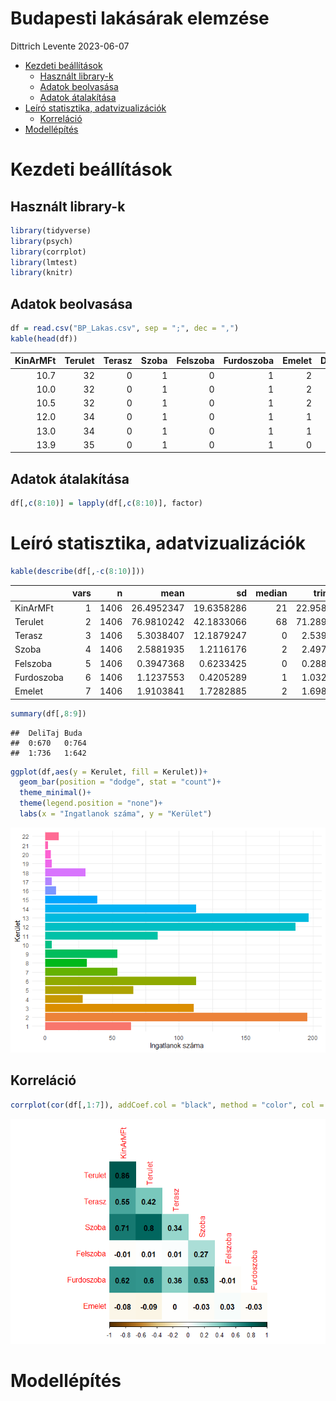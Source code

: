Budapesti lakásárak elemzése
================
Dittrich Levente
2023-06-07

- <a href="#kezdeti-beállítások" id="toc-kezdeti-beállítások">Kezdeti
  beállítások</a>
  - <a href="#használt-library-k" id="toc-használt-library-k">Használt
    library-k</a>
  - <a href="#adatok-beolvasása" id="toc-adatok-beolvasása">Adatok
    beolvasása</a>
  - <a href="#adatok-átalakítása" id="toc-adatok-átalakítása">Adatok
    átalakítása</a>
- <a href="#leíró-statisztika-adatvizualizációk"
  id="toc-leíró-statisztika-adatvizualizációk">Leíró statisztika,
  adatvizualizációk</a>
  - <a href="#korreláció" id="toc-korreláció">Korreláció</a>
- <a href="#modellépítés" id="toc-modellépítés">Modellépítés</a>

# Kezdeti beállítások

## Használt library-k

``` r
library(tidyverse)
library(psych)
library(corrplot)
library(lmtest)
library(knitr)
```

## Adatok beolvasása

``` r
df = read.csv("BP_Lakas.csv", sep = ";", dec = ",")
kable(head(df))
```

| KinArMFt | Terulet | Terasz | Szoba | Felszoba | Furdoszoba | Emelet | DeliTaj | Buda | Kerulet |
|---------:|--------:|-------:|------:|---------:|-----------:|-------:|--------:|-----:|--------:|
|     10.7 |      32 |      0 |     1 |        0 |          1 |      2 |       0 |    1 |       1 |
|     10.0 |      32 |      0 |     1 |        0 |          1 |      2 |       0 |    1 |       1 |
|     10.5 |      32 |      0 |     1 |        0 |          1 |      2 |       0 |    1 |       1 |
|     12.0 |      34 |      0 |     1 |        0 |          1 |      1 |       1 |    1 |       1 |
|     13.0 |      34 |      0 |     1 |        0 |          1 |      1 |       1 |    1 |       1 |
|     13.9 |      35 |      0 |     1 |        0 |          1 |      0 |       1 |    1 |       1 |

## Adatok átalakítása

``` r
df[,c(8:10)] = lapply(df[,c(8:10)], factor)
```

# Leíró statisztika, adatvizualizációk

``` r
kable(describe(df[,-c(8:10)]))
```

|            | vars |    n |       mean |         sd | median |    trimmed |      mad | min | max | range |     skew |  kurtosis |        se |
|:-----------|-----:|-----:|-----------:|-----------:|-------:|-----------:|---------:|----:|----:|------:|---------:|----------:|----------:|
| KinArMFt   |    1 | 1406 | 26.4952347 | 19.6358286 |     21 | 22.9582593 | 12.00906 |   5 | 198 |   193 | 2.597186 | 10.580857 | 0.5236686 |
| Terulet    |    2 | 1406 | 76.9810242 | 42.1833066 |     68 | 71.2897780 | 29.65200 |  23 | 500 |   477 | 2.881761 | 17.851010 | 1.1249882 |
| Terasz     |    3 | 1406 |  5.3038407 | 12.1879247 |      0 |  2.5395204 |  0.00000 |   0 | 198 |   198 | 5.846486 | 58.182106 | 0.3250402 |
| Szoba      |    4 | 1406 |  2.5881935 |  1.2116176 |      2 |  2.4973357 |  1.48260 |   0 |  14 |    14 | 1.359284 |  6.584493 | 0.0323127 |
| Felszoba   |    5 | 1406 |  0.3947368 |  0.6233425 |      0 |  0.2886323 |  0.00000 |   0 |   5 |     5 | 1.662182 |  3.551691 | 0.0166239 |
| Furdoszoba |    6 | 1406 |  1.1237553 |  0.4205289 |      1 |  1.0328597 |  0.00000 |   0 |   5 |     5 | 2.535229 | 11.910064 | 0.0112151 |
| Emelet     |    7 | 1406 |  1.9103841 |  1.7282885 |      2 |  1.6989343 |  1.48260 |  -1 |  10 |    11 | 1.315364 |  2.673606 | 0.0460918 |

``` r
summary(df[,8:9])
```

    ##  DeliTaj Buda   
    ##  0:670   0:764  
    ##  1:736   1:642

``` r
ggplot(df,aes(y = Kerulet, fill = Kerulet))+
  geom_bar(position = "dodge", stat = "count")+
  theme_minimal()+
  theme(legend.position = "none")+
  labs(x = "Ingatlanok száma", y = "Kerület")
```

![](ols_hun_files/figure-gfm/unnamed-chunk-6-1.png)<!-- -->

## Korreláció

``` r
corrplot(cor(df[,1:7]), addCoef.col = "black", method = "color", col = COL2("BrBG"), diag = F, type = "lower")
```

![](ols_hun_files/figure-gfm/unnamed-chunk-7-1.png)<!-- -->

# Modellépítés
